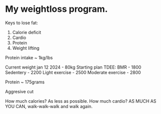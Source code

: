 # My weightloss program.

Keys to lose fat:
1. Calorie deficit
2. Cardio
3. Protein
4. Weight lifting

Protein intake ~ 1kg/lbs 

Current weight jan 12 2024 - 80kg
Starting plan
TDEE:
BMR - 1800
Sedentery - 2200
Light exercise - 2500
Moderate exercise - 2800

Protein ~ 175grams

Aggresive cut

How much calories? As less as possible.
How much cardio? AS MUCH AS YOU CAN, walk-walk-walk and walk again.

